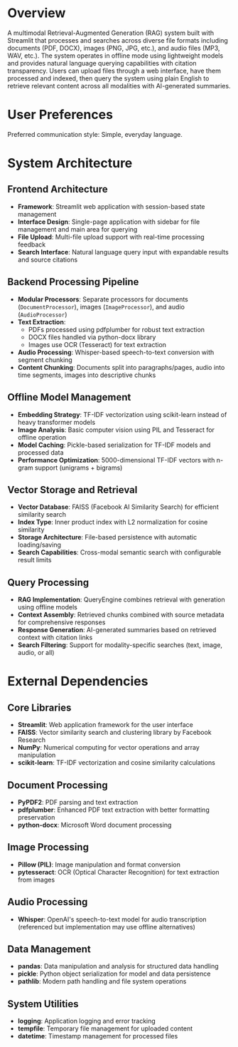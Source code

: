# Overview

A multimodal Retrieval-Augmented Generation (RAG) system built with Streamlit that processes and searches across diverse file formats including documents (PDF, DOCX), images (PNG, JPG, etc.), and audio files (MP3, WAV, etc.). The system operates in offline mode using lightweight models and provides natural language querying capabilities with citation transparency. Users can upload files through a web interface, have them processed and indexed, then query the system using plain English to retrieve relevant content across all modalities with AI-generated summaries.

# User Preferences

Preferred communication style: Simple, everyday language.

# System Architecture

## Frontend Architecture
- **Framework**: Streamlit web application with session-based state management
- **Interface Design**: Single-page application with sidebar for file management and main area for querying
- **File Upload**: Multi-file upload support with real-time processing feedback
- **Search Interface**: Natural language query input with expandable results and source citations

## Backend Processing Pipeline
- **Modular Processors**: Separate processors for documents (`DocumentProcessor`), images (`ImageProcessor`), and audio (`AudioProcessor`)
- **Text Extraction**: 
  - PDFs processed using pdfplumber for robust text extraction
  - DOCX files handled via python-docx library
  - Images use OCR (Tesseract) for text extraction
- **Audio Processing**: Whisper-based speech-to-text conversion with segment chunking
- **Content Chunking**: Documents split into paragraphs/pages, audio into time segments, images into descriptive chunks

## Offline Model Management
- **Embedding Strategy**: TF-IDF vectorization using scikit-learn instead of heavy transformer models
- **Image Analysis**: Basic computer vision using PIL and Tesseract for offline operation
- **Model Caching**: Pickle-based serialization for TF-IDF models and processed data
- **Performance Optimization**: 5000-dimensional TF-IDF vectors with n-gram support (unigrams + bigrams)

## Vector Storage and Retrieval
- **Vector Database**: FAISS (Facebook AI Similarity Search) for efficient similarity search
- **Index Type**: Inner product index with L2 normalization for cosine similarity
- **Storage Architecture**: File-based persistence with automatic loading/saving
- **Search Capabilities**: Cross-modal semantic search with configurable result limits

## Query Processing
- **RAG Implementation**: QueryEngine combines retrieval with generation using offline models
- **Context Assembly**: Retrieved chunks combined with source metadata for comprehensive responses
- **Response Generation**: AI-generated summaries based on retrieved context with citation links
- **Search Filtering**: Support for modality-specific searches (text, image, audio, or all)

# External Dependencies

## Core Libraries
- **Streamlit**: Web application framework for the user interface
- **FAISS**: Vector similarity search and clustering library by Facebook Research
- **NumPy**: Numerical computing for vector operations and array manipulation
- **scikit-learn**: TF-IDF vectorization and cosine similarity calculations

## Document Processing
- **PyPDF2**: PDF parsing and text extraction
- **pdfplumber**: Enhanced PDF text extraction with better formatting preservation  
- **python-docx**: Microsoft Word document processing

## Image Processing
- **Pillow (PIL)**: Image manipulation and format conversion
- **pytesseract**: OCR (Optical Character Recognition) for text extraction from images

## Audio Processing
- **Whisper**: OpenAI's speech-to-text model for audio transcription (referenced but implementation may use offline alternatives)

## Data Management
- **pandas**: Data manipulation and analysis for structured data handling
- **pickle**: Python object serialization for model and data persistence
- **pathlib**: Modern path handling and file system operations

## System Utilities
- **logging**: Application logging and error tracking
- **tempfile**: Temporary file management for uploaded content
- **datetime**: Timestamp management for processed files